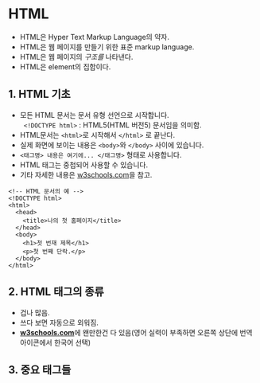 # HTML
- HTML은 Hyper Text Markup Language의 약자.
- HTML은 웹 페이지를 만들기 위한 표준 markup language.
- HTML은 웹 페이지의 *구조를* 나타낸다.
- HTML은 element의 집합이다.


## 1. HTML 기초

- 모든 HTML 문서는 문서 유형 선언으로 시작합니다.   
``` <!DOCTYPE html>``` : HTML5(HTML 버전5) 문서임을 의미함. 
- HTML문서는 ```<html>```로 시작해서 ```</html>``` 로 끝난다.
- 실제 화면에 보이는 내용은 ```<body>```와 ```</body>``` 사이에 있습니다.
- ```<태그명> 내용은 여기에... </태그명>``` 형태로 사용합니다.
- HTML 태그는 중첩되어 사용할 수 있습니다. 
- 기타 자세한 내용은 [w3schools.com](https://www.w3schools.com/html)을 참고.
```
<!-- HTML 문서의 예 -->
<!DOCTYPE html>  
<html>
  <head>
    <title>나의 첫 홈페이지</title>
  </head>
  <body>
    <h1>첫 번재 제목</h1>
    <p>첫 번째 단락.</p>
  </body>
</html>
```
## 2. HTML 태그의 종류   
- 겁나 많음.
- 쓰다 보면 자동으로 외워짐.
- [**w3schools.com**](https://www.w3schools.com/tags/default.asp)에 왠만한건 다 있음(영어 실력이 부족하면 오른쪽 상단에 번역 아이콘에서 한국어 선택)

## 3. 중요 태그들

